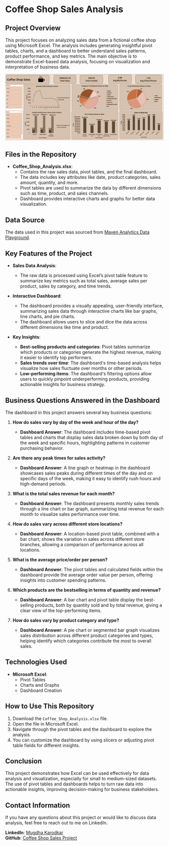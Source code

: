 # Coffee Shop Sales Analysis

## Project Overview

This project focuses on analyzing sales data from a fictional coffee shop using Microsoft Excel. The analysis includes generating insightful pivot tables, charts, and a dashboard to better understand sales patterns, product performance, and key metrics. The main objective is to demonstrate Excel-based data analysis, focusing on visualization and interpretation of business data.

![Dashboard Screenshot](<Coffee_Shop_Sales_Analysis.png>)

## Files in the Repository

- **Coffee_Shop_Analysis.xlsx**: 
  - Contains the raw sales data, pivot tables, and the final dashboard.
  - The data includes key attributes like date, product categories, sales amount, quantity, and more.
  - Pivot tables are used to summarize the data by different dimensions such as time, product, and sales channels.
  - Dashboard provides interactive charts and graphs for better data visualization.
 
## Data Source

The data used in this project was sourced from [Maven Analytics Data Playground](https://mavenanalytics.io/data-playground).

## Key Features of the Project

- **Sales Data Analysis**: 
  - The raw data is processed using Excel’s pivot table feature to summarize key metrics such as total sales, average sales per product, sales by category, and time trends.
  
- **Interactive Dashboard**: 
  - The dashboard provides a visually appealing, user-friendly interface, summarizing sales data through interactive charts like bar graphs, line charts, and pie charts.
  - The dashboard allows users to slice and dice the data across different dimensions like time and product.

- **Key Insights**:
  - **Best-selling products and categories**: Pivot tables summarize which products or categories generate the highest revenue, making it easier to identify top performers.
  - **Sales trends over time**: The dashboard's time-based analysis helps visualize how sales fluctuate over months or other periods.
  - **Low-performing items**: The dashboard's filtering options allow users to quickly pinpoint underperforming products, providing actionable insights for business strategy.

## Business Questions Answered in the Dashboard

The dashboard in this project answers several key business questions:

1. **How do sales vary by day of the week and hour of the day?**
   - **Dashboard Answer**: The dashboard includes time-based pivot tables and charts that display sales data broken down by both day of the week and specific hours, highlighting patterns in customer purchasing behavior.

2. **Are there any peak times for sales activity?**
   - **Dashboard Answer**: A line graph or heatmap in the dashboard showcases sales peaks during different times of the day and on specific days of the week, making it easy to identify rush hours and high-demand periods.

3. **What is the total sales revenue for each month?**
   - **Dashboard Answer**: The dashboard presents monthly sales trends through a line chart or bar graph, summarizing total revenue for each month to visualize sales performance over time.

4. **How do sales vary across different store locations?**
   - **Dashboard Answer**: A location-based pivot table, combined with a bar chart, shows the variation in sales across different store branches, allowing a comparison of performance across all locations.

5. **What is the average price/order per person?**
   - **Dashboard Answer**: The pivot tables and calculated fields within the dashboard provide the average order value per person, offering insights into customer spending patterns.

6. **Which products are the bestselling in terms of quantity and revenue?**
   - **Dashboard Answer**: A bar chart and pivot table display the best-selling products, both by quantity sold and by total revenue, giving a clear view of the top-performing items.

7. **How do sales vary by product category and type?**
   - **Dashboard Answer**: A pie chart or segmented bar graph visualizes sales distribution across different product categories and types, helping identify which categories contribute the most to overall sales.

## Technologies Used

- **Microsoft Excel**:
  - Pivot Tables
  - Charts and Graphs
  - Dashboard Creation

## How to Use This Repository

1. Download the `Coffee_Shop_Analysis.xlsx` file.
2. Open the file in Microsoft Excel.
3. Navigate through the pivot tables and the dashboard to explore the analysis.
4. You can customize the dashboard by using slicers or adjusting pivot table fields for different insights.

## Conclusion

This project demonstrates how Excel can be used effectively for data analysis and visualization, especially for small to medium-sized datasets. The use of pivot tables and dashboards helps to turn raw data into actionable insights, improving decision-making for business stakeholders.

## Contact Information

If you have any questions about this project or would like to discuss data analysis, feel free to reach out to me on LinkedIn.

**LinkedIn**: [Mugdha Karodkar](https://www.linkedin.com/in/mugdha-karodkar)  
**GitHub**: [Coffee Shop Sales Project](https://www.github.com/mkarodka/Coffee-Shop-Sales)


